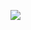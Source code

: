![](https://www.plantuml.com/plantuml/proxy?src=https://raw.githubusercontent.com/louiskimlevu/fullstackopen/main/part0/04_new_note_diagram.puml)